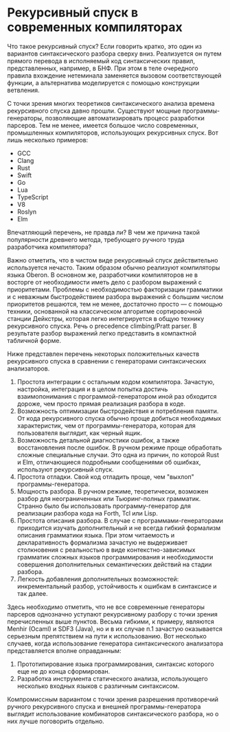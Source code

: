 ﻿# Рекурсивный спуск в современных компиляторах

Что такое рекурсивный спуск? Если говорить кратко, это один из вариантов синтаксического разбора сверху вниз. Реализуется он путем прямого перевода в исполняемый код синтаксических правил, представленных, например, в БНФ. При этом в теле очередного правила вхождение нетеминала заменяется вызовом соответствующей функции, а альтернатива моделируется с помощью конструкции ветвления.

С точки зрения многих теоретиков синтаксического анализа времена рекурсивного спуска давно прошли. Существуют мощные программы-генераторы, позволяющие автоматизировать процесс разработки парсеров. Тем не менее, имеется большое число современных, промышленных компиляторов, использующих рекурсивных спуск. Вот лишь несколько примеров:

* GCC
* Clang
* Rust
* Swift
* Go
* Lua
* TypeScript
* V8
* Roslyn
* Elm

Впечатляющий перечень, не правда ли? В чем же причина такой популярности древнего метода, требующего ручного труда разработчика компилятора?

Важно отметить, что в чистом виде рекурсивный спуск действительно используется нечасто. Таким образом обычно реализуют компиляторы языка Oberon. В основном же, разработчики компиляторов не в восторге от необходимости иметь дело с разбором выражений с приоритетами. Проблемы с необходимостью факторизации грамматики и с неважным быстродействием разбора выражений с большим числом приоритетов решаются, тем не менее, достаточно просто — с помощью техники, основанной на классическом алгоритме сортировочной станции Дейкстры, которая легко интегрируется в общую технику рекурсивного спуска. Речь о precedence climbing/Pratt parser. В результате разбор выражений легко представить в компактной табличной форме.

Ниже представлен перечень некоторых положительных качеств рекурсивного спуска в сравнении с генераторами синтаксических анализаторов.

1. Простота интеграции с остальным кодом компилятора. Зачастую, настройка, интеграция и в целом попытка достичь взаимопонимания с программой-генератором иной раз обходится дороже, чем просто прямая реализация разбора в коде.
2. Возможность оптимизации быстродействия и потребления памяти. От кода рекурсивного спуска обычно проще добиться необходимых характеристик, чем от программы-генератора, которая для пользователя выглядит, как черный ящик.
3. Возможность детальной диагностики ошибок, а также восстановления после ошибок. В ручном режиме проще обработать сложные специальные случаи. Это одна из причин, по которой Rust и Elm, отличающиеся подробными сообщениями об ошибках, используют рекурсивный спуск.
4. Простота отладки. Свой код отладить проще, чем "выхлоп" программы-генератора.
5. Мощность разбора. В ручном режиме, теоретически, возможен разбор для неограниченных или Тьюринг-полных грамматик. Странно было бы использовать программу-генератор для реализации разбора кода на Forth, Tcl или Lisp.
6. Простота описания разбора. В случае с программами-генераторами приходится изучать дополнительный и не всегда гибкий формализм описания грамматики языка. При этом читаемость и декларативность формализма зачастую не выдерживает столкновения с реальностью в виде контекстно-зависимых грамматик сложных языков программирования и необходимости совершения дополнительных семантических действий на стадии разбора. 
7. Легкость добавления дополнительных возможностей: инкрементальный разбор, устойчивость к ошибкам в синтаксисе и так далее.

Здесь необходимо отметить, что не все современные генераторы парсеров однозначно уступают рекурсивному разбору с точки зрения перечисленных выше пунктов. Весьма гибкими, к примеру, являются Menhir (Ocaml) и SDF3 (Java), но и в их случае п.1 зачастую оказывается серьезным препятствием на пути к использованию. Вот несколько случаев, когда использование генератора синтаксического анализатора представляется вполне оправданным:

1. Прототипирование языка программирования, синтаксис которого еще не до конца сформирован.
2. Разработка инструмента статического анализа, использующего несколько входных языков с различным синтаксисом.

Компромиссным вариантом с точки зрения разрешения противоречий ручного рекурсивного спуска и внешней программы-генератора выглядит использование комбинаторов синтаксического разбора, но о них лучше поговорить отдельно.
